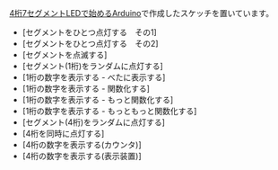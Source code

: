 [4桁7セグメントLEDで始めるArduino](https://garretlab.web.fc2.com/arduino/introduction/beginning_with_7segment_led/index.html)で作成したスケッチを置いています。

* [セグメントをひとつ点灯する　その1]
* [セグメントをひとつ点灯する　その2]
* [セグメントを点滅する]
* [セグメント(1桁)をランダムに点灯する]
* [1桁の数字を表示する - べたに表示する]
* [1桁の数字を表示する - 関数化する]
* [1桁の数字を表示する - もっと関数化する]
* [1桁の数字を表示する - もっともっと関数化する]
* [セグメント(4桁)をランダムに点灯する]
* [4桁を同時に点灯する]
* [4桁の数字を表示する(カウンタ)]
* [4桁の数字を表示する(表示装置)]
